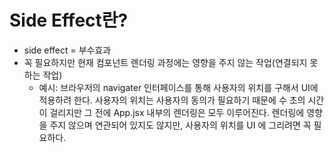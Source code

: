 # Side Effect란? 
- side effect = 부수효과 
- 꼭 필요하지만 현재 컴포넌트 렌더링 과정에는 영향을 주지 않는 작업(연결되지 못하는 작업)
  - 예시: 브라우저의 navigater 인터페이스를 통해 사용자의 위치를 구해서 UI에 적용하려 한다. 사용자의 위치는 사용자의 동의가 필요하기 때문에 수 초의 시간이 걸리지만 그 전에 App.jsx 내부의 렌더링은 모두 이루어진다. 렌더링에 영향을 주지 않으며 연관되어 있지도 않지만, 사용자의 위치를 UI 에 그리려면 꼭 필요하다. 